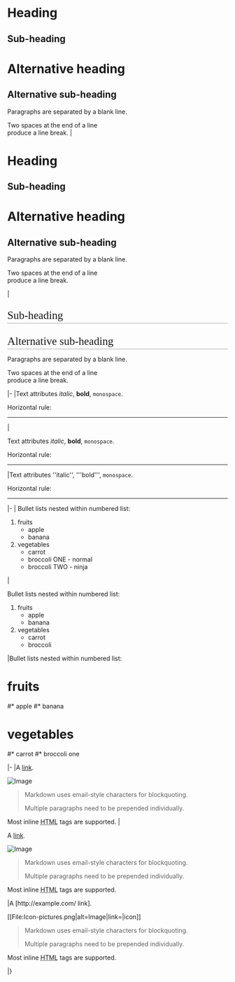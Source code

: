 Heading
=======

Sub-heading
-----------

# Alternative heading

## Alternative sub-heading

Paragraphs are separated 
by a blank line.

Two spaces at the end of a line  
produce a line break.
</syntaxhighlight>
|
<syntaxhighlight lang="html">
<h1>Heading</h1>

<h2>Sub-heading</h2>

<h1>Alternative heading</h1>

<h2>Alternative sub-heading</h2>

<p>Paragraphs are separated
by a blank line.</p>

<p>Two spaces at the end of a line<br />
produce a line break.</p>
</syntaxhighlight>
|<div style="overflow: hidden; page-break-after: avoid;
font-size: 1.8em; font-family: Georgia,Times,serif; margin-top: 1em; margin-bottom: 0.25em; line-height: 1.3; padding: 0; border-bottom: 1px solid #AAAAAA;>Heading</div>

<div style="overflow: hidden; page-break-after: avoid;
font-size: 1.5em; font-family: Georgia,Times,serif; margin-top: 1em; margin-bottom: 0.25em; line-height: 1.3; padding: 0; border-bottom: 1px solid #AAAAAA;>Sub-heading</div>

<div style="overflow: hidden; page-break-after: avoid;
font-size: 1.8em; font-family: Georgia,Times,serif; margin-top: 1em; margin-bottom: 0.25em; line-height: 1.3; padding: 0; border-bottom: 1px solid #AAAAAA;>Alternative heading</div>

<div style="overflow: hidden; page-break-after: avoid;
font-size: 1.5em; font-family: Georgia,Times,serif; margin-top: 1em; margin-bottom: 0.25em; line-height: 1.3; padding: 0; border-bottom: 1px solid #AAAAAA;>Alternative sub-heading</div>

Paragraphs are separated
by a blank line.

Two spaces at the end of a line<br />
produce a line break.

|-
|<syntaxhighlight lang="md">Text attributes _italic_, **bold**, `monospace`.

Horizontal rule:

---

</syntaxhighlight>
|
<syntaxhighlight lang="html"><p>Text attributes <em>italic</em>, <strong>bold</strong>, <code>monospace</code>.</p>

<p>Horizontal rule:</p>

<hr />

</syntaxhighlight>
|Text attributes ''italic'', '''bold''', <code>monospace</code>.</p>

Horizontal rule:

<hr />

|-
|<syntaxhighlight lang="md">
Bullet lists nested within numbered list:

  1. fruits
     * apple
     * banana
  2. vegetables
     - carrot
     - broccoli ONE - normal
     - broccoli TWO - ninja
  
</syntaxhighlight>
|
<syntaxhighlight lang="html"><p>Bullet lists nested within numbered list:</p>

<ol>
  <li>fruits <ul>
      <li>apple</li>
      <li>banana</li>
  </ul></li>
  <li>vegetables <ul>
      <li>carrot</li>
      <li>broccoli</li>
  </ul></li>
</ol>

</syntaxhighlight>
|Bullet lists nested within numbered list:

# fruits
#* apple
#* banana
# vegetables
#* carrot
#* broccoli one

|-
|<syntaxhighlight lang="md">A [link](http://example.com).

![Image](Icon-pictures.png "icon")

> Markdown uses email-style
characters for blockquoting.
>
> Multiple paragraphs need to be prepended individually.

Most inline <abbr title="Hypertext Markup Language">HTML</abbr> tags are supported.
</syntaxhighlight>
|
<syntaxhighlight lang="html"><p>A <a href="http://example.com">link</a>.</p>

<p><img alt="Image" title="icon" src="Icon-pictures.png" /></p>

<blockquote>
<p>Markdown uses email-style characters for blockquoting.</p>
<p>Multiple paragraphs need to be prepended individually.</p>
</blockquote>

<p>Most inline <abbr title="Hypertext Markup Language">HTML</abbr> tags are supported.</p>

</syntaxhighlight>
|A [http://example.com/ link].

[[File:Icon-pictures.png|alt=Image|link=|icon]]

<blockquote>
Markdown uses email-style characters for blockquoting.

Multiple paragraphs need to be prepended individually.
</blockquote>

Most inline <abbr title="Hypertext Markup Language">HTML</abbr> tags are supported.

<!-- Spare row markup
|-
|<syntaxhighlight lang="md">m
</syntaxhighlight>
|
<syntaxhighlight lang="html">h
</syntaxhighlight>
|end
 -->
|}
